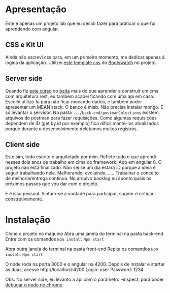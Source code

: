 # Apresentação

Este é apenas um projeto lab que eu decidi fazer para praticar o que fui aprendendo com angular.


## CSS e Kit UI

Ainda não escrevi css para, em um primeiro momento, me dedicar apenas á logica da aplicação. Utilizei [este template css](https://bootswatch.com/sandstone/) do [Bootswatch](https://bootswatch.com/) no projeto.


## Server side

Quando fiz [este curso](https://www.youtube.com/watch?v=wDWdqlYxfcw&list=PLHlHvK2lnJndvvycjBqQAbgEDqXxKLoqn) do [balta](https://balta.io/) mais do que aprender a construir um cms com arquitetura rest, eu também acabei ficando com uma api em casa. 
Escolhi utilizá-la para não ficar mocando dados, e também poder apresentar um MEAN stack.
O banco é mlab. Não precisa instalar mongo. É só levantar o servidor.
Na pasta `.../back-end/postmanColections` existem arquivos do postman para fazer requisições. 
Como algumas requisições dependem de ID (get by id por exemplo) fica difícil mantê-los atualizados porque durante o desenvolvimento deletamos muitos registros.


## Client side

Este sim, todo escrito e arquitetado por mim. Reflete tudo o que aprendi nesses dois anos de trabalho em cima do framework.
App em angular 8.
O projeto não está finalizado. Não sei se um dia estará :D  porque a ideia é seguir trabalhando nele. Melhorando, evoluindo, ..... Trabalhar o conceito de melhoria/entrega continua.
No arquivo backlog eu aponto quais os próximos passos que vou dar com o projeto.

E é isso pessoal.
Sintam-se à vontade para participar, sugerir e criticar construtivamente.


# Instalação

Clone o projeto na máquina
Abra uma janela do terminal na pasta back-end
Entre com os comandos 
`Npm install`
`Npm start`

Abra outra janela do terminal na pasta front-end
Repita os comandos
`Npm install`
`Npm start`

O node roda na porta 3000 e o angular na 4200.
Depois de instalar e startar as duas, acesse http://localhost:4200
Login: user
Password: 1234

Obs: No server side, eu levanto a api com o parâmetro –inspect, para poder [debugar o node no chrome](https://medium.com/the-node-js-collection/debugging-node-js-with-google-chrome-4965b5f910f4).
